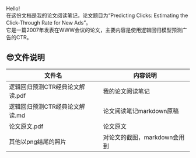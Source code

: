 Hello!  
在这份文档是我的论文阅读笔记，论文题目为“Predicting Clicks: Estimating the Click-Through Rate for New Ads”。  
它是一篇2007年发表在WWW会议的论文，主要内容是使用逻辑回归模型预测广告的CTR。

## :sunglasses:文件说明
文件名|内容说明
-|-
逻辑回归预测CTR经典论文解读.pdf|我的论文阅读笔记
逻辑回归预测CTR经典论文解读.md|论文阅读笔记markdown原稿
论文原文.pdf|论文原文
其他以png结尾的照片|对论文的截图，markdown会用到
